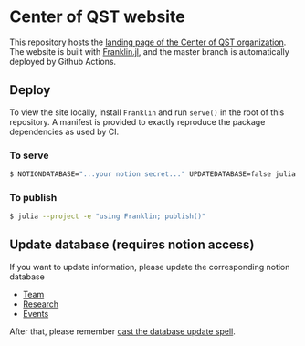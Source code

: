 # Center of QST website

This repository hosts the [landing page of the Center of QST organization](https://codingthrust.github.io/CenterOfQSTWebsite/).
The website is built with [Franklin.jl](https://github.com/tlienart/Franklin.jl), and the
master branch is automatically deployed by Github Actions.

## Deploy

To view the site locally, install `Franklin` and run `serve()` in the root of this repository.
A manifest is provided to exactly reproduce the package dependencies as used by CI.

### To serve
```bash
$ NOTIONDATABASE="...your notion secret..." UPDATEDATABASE=false julia --project -e "using Franklin; serve()"
```

### To publish
```bash
$ julia --project -e "using Franklin; publish()"
```

## Update database (requires notion access)
If you want to update information, please update the corresponding notion database
* [Team](https://www.notion.so/eb1998c2a7c54c649aa88ca82acc101d?v=426ce48fef5d49f3af39a6dfd83c065a)
* [Research](https://www.notion.so/003d7922fb114b159c1a8323e9324ee2?v=9c2e6aa609e541fb92c3ce933f0f9907)
* [Events](https://www.notion.so/d7fd2fd0f11e48dbb13e1018682d6219?v=ba1e9799651b4679a07f67d688996466)

After that, please remember [cast the database update spell](https://github.com/CodingThrust/CenterOfQSTWebsite/issues/3).
